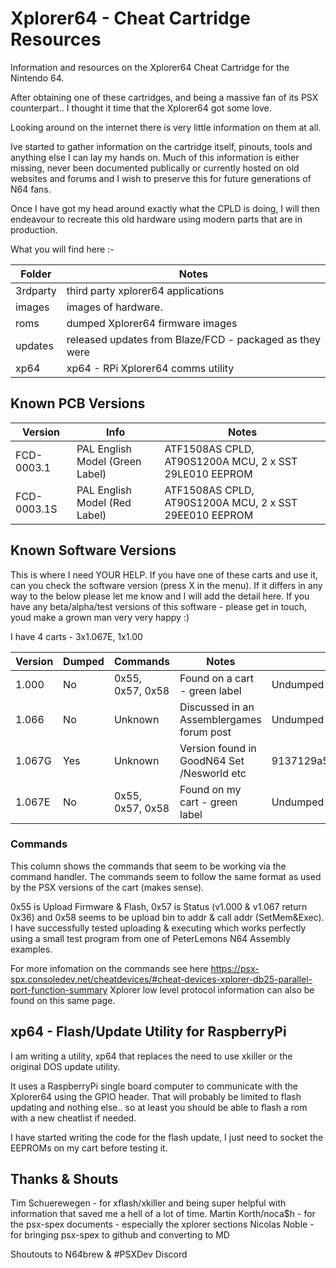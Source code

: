 # Xplorer64 -  Cheat Cartridge Resources

Information and resources on the Xplorer64 Cheat Cartridge for the Nintendo 64.

After obtaining one of these cartridges, and being a massive fan of its PSX counterpart.. I thought it time that the Xplorer64 got some love.

Looking around on the internet there is very little information on them at all.

Ive started to gather information on the cartridge itself, pinouts, tools and anything else I can lay my hands on. Much of this information is either missing, never been documented publically or currently hosted on old websites and forums and I wish to preserve this for future generations of N64 fans.

Once I have got my head around exactly what the CPLD is doing, I will then endeavour to recreate this old hardware using modern parts that are in production.

What you will find here :-

Folder    |Notes 
----------|--------------------------------------
3rdparty | third party xplorer64 applications
images | images of hardware.
roms | dumped Xplorer64 firmware images
updates | released updates from Blaze/FCD - packaged as they were
xp64 |  xp64 - RPi Xplorer64 comms utility

## Known PCB Versions

Version     |Info                            | Notes
------------|--------------------------------|------------
FCD-0003.1  |PAL English Model (Green Label) | ATF1508AS CPLD, AT90S1200A MCU, 2 x SST 29LE010 EEPROM
FCD-0003.1S |PAL English Model (Red Label)   | ATF1508AS CPLD, AT90S1200A MCU, 2 x SST 29EE010 EEPROM

## Known Software Versions

This is where I need YOUR HELP. If you have one of these carts and use it, can you check the software version (press X in the menu). If it differs in any way to the below please let me know and I will add the detail here. If you have any beta/alpha/test versions of this software - please get in touch, youd make a grown man very very happy :)

I have 4 carts - 3x1.067E, 1x1.00

Version|Dumped|Commands                    |Notes                                        |MD5/Notes2
-------|------|----------------------------|---------------------------------------------|----------------------
1.000  | No   | 0x55, 0x57, 0x58           | Found on a cart - green label               |Undumped 
1.066  | No   | Unknown                    | Discussed in an Assemblergames forum post   |Undumped
1.067G | Yes  | Unknown                    | Version found in GoodN64 Set /Nesworld etc  |9137129a586e1bcab6ae81bac6b01275
1.067E | No   | 0x55, 0x57, 0x58           | Found on my cart - green label              |Undumped

### Commands

This column shows the commands that seem to be working via the command handler. The commands seem to follow the same format as used by the PSX versions of the cart (makes sense).

0x55 is Upload Firmware & Flash, 0x57 is Status (v1.000 & v1.067 return 0x36) and 0x58 seems to be upload bin to addr & call addr (SetMem&Exec). I have successfully tested uploading & executing which works perfectly using a small test program from one of PeterLemons N64 Assembly examples.

For more infomation on the commands see here https://psx-spx.consoledev.net/cheatdevices/#cheat-devices-xplorer-db25-parallel-port-function-summary
Xplorer low level protocol information can also be found on this same page.

## xp64 - Flash/Update Utility for RaspberryPi

I am writing a utility, xp64 that replaces the need to use xkiller or the original DOS update utility.

It uses a RaspberryPi single board computer to communicate with the Xplorer64 using the GPIO header.
That will probably be limited to flash updating and nothing else.. so at least you should be able to flash a rom with a new cheatlist if needed.

I have started writing the code for the flash update, I just need to socket the EEPROMs on my cart before testing it.

## Thanks & Shouts

Tim Schuerewegen - for xflash/xkiller and being super helpful with information that saved me a hell of a lot of time.
Martin Korth/noca$h - for the psx-spex documents - especially the xplorer sections
Nicolas Noble - for bringing psx-spex to github and converting to MD

Shoutouts to N64brew & #PSXDev Discord
